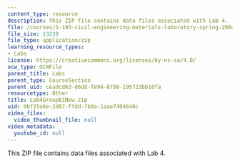 ```yaml
---
content_type: resource
description: This ZIP file contains data files associated with Lab 4.
file: /courses/1-103-civil-engineering-materials-laboratory-spring-2004/9bf25a6e2d87ffdd7b0a1aae7404640c_Lab4GroupB1New.zip
file_size: 13239
file_type: application/zip
learning_resource_types:
- Labs
license: https://creativecommons.org/licenses/by-nc-sa/4.0/
ocw_type: OCWFile
parent_title: Labs
parent_type: CourseSection
parent_uid: ceadcd63-d6dd-fe94-8798-195723bb10fa
resourcetype: Other
title: Lab4GroupB1New.zip
uid: 9bf25a6e-2d87-ffdd-7b0a-1aae7404640c
video_files:
  video_thumbnail_file: null
video_metadata:
  youtube_id: null
---
```

This ZIP file contains data files associated with Lab 4.